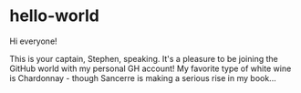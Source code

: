 # hello-world

Hi everyone!

This is your captain, Stephen, speaking. 
It's a pleasure to be joining the GitHub world with my personal GH account!
My favorite type of white wine is Chardonnay - though Sancerre is making a serious rise in my book...
